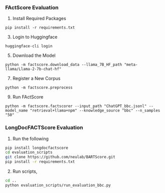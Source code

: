 ### FActScore Evaluation

1. Install Required Packages
```
pip install -r requirements.txt
```
3. Login to Huggingface
```
huggingface-cli login
```
5. Download the Model
```
python -m factscore.download_data --llama_7B_HF_path "meta-llama/Llama-2-7b-chat-hf"
```
7. Register a New Corpus
```
python -m factscore.preprocess
```
9. Run FActScore
```
python -m factscore.factscorer --input_path "ChatGPT_bbc.jsonl" --model_name "retrieval+llama+npm" --knowledge_source "bbc" --n_samples "50"
```

### LongDocFACTScore Evaluation

1. Run the following
```bash
pip install longdocfactscore
cd evaluation_scripts
git clone https://github.com/neulab/BARTScore.git
pip install -r requirements.txt
```
2. Run scripts,
```bash 
cd ..
python evaluation_scripts/run_evaluation_bbc.py
```
